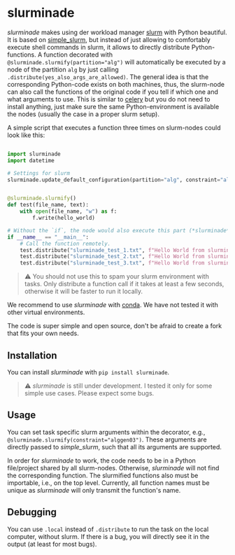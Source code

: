 # slurminade

*slurminade* makes using der workload manager [slurm](https://slurm.schedmd.com/documentation.html) with Python beautiful.
It is based on [simple_slurm](https://github.com/amq92/simple_slurm), but instead of just allowing to comfortably execute shell commands in slurm, it allows to directly distribute Python-functions.
A function decorated with `@slurminade.slurmify(partition="alg")` will automatically be executed by a node of the partition `alg` by just calling `.distribute(yes_also_args_are_allowed)`.
The general idea is that the corresponding Python-code exists on both machines, thus, the slurm-node can also call the functions of the original code if you tell if which one and what arguments to use.
This is similar to [celery](https://github.com/celery/celery) but you do not need to install anything, just make sure the same Python-environment is available the nodes (usually the case in a proper slurm setup).

A simple script that executes a function three times on slurm-nodes could look like this:
```python

import slurminade
import datetime

# Settings for slurm
slurminade.update_default_configuration(partition="alg", constraint="alggen02")


@slurminade.slurmify()
def test(file_name, text):
    with open(file_name, "w") as f:
        f.write(hello_world)

# Without the `if`, the node would also execute this part (*slurminade* will abort automatically)
if __name__ == "__main__":
    # Call the function remotely.
    test.distribute("slurminade_test_1.txt", f"Hello World from slurminade! {str(datetime.datetime.now())}")
    test.distribute("slurminade_test_2.txt", f"Hello World from slurminade! {str(datetime.datetime.now())}")
    test.distribute("slurminade_test_3.txt", f"Hello World from slurminade! {str(datetime.datetime.now())}")
```

> :warning: You should not use this to spam your slurm environment with tasks. Only distribute a function call if it takes at least a few seconds, otherwise it will be faster to run it locally.

We recommend to use *slurminade* with [conda](https://docs.conda.io/en/latest/).
We have not tested it with other virtual environments.

The code is super simple and open source, don't be afraid to create a fork that fits your own needs.

## Installation

You can install *slurminade* with `pip install slurminade`.

> :warning: *slurminade* is still under development. I tested it only for some simple use cases. Please expect some bugs.

## Usage

You can set task specific slurm arguments within the decorator, e.g., `@slurminade.slurmify(constraint="alggen03")`.
These arguments are directly passed to *simple_slurm*, such that all its arguments are supported.

In order for *slurminade* to work, the code needs to be in a Python file/project shared by all slurm-nodes.
Otherwise, *slurminade* will not find the corresponding function.
The slurmified functions also must be importable, i.e., on the top level.
Currently, all function names must be unique as *slurminade* will only transmit the function's name.

## Debugging

You can use `.local` instead of `.distribute` to run the task on the local computer, 
without slurm. If there is a bug, you will directly see it in the output (at least for most bugs).
